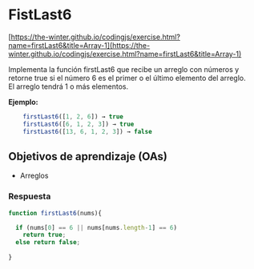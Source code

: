 # FistLast6

[https://the-winter.github.io/codingjs/exercise.html?name=firstLast6&title=Array-1](https://the-winter.github.io/codingjs/exercise.html?name=firstLast6&title=Array-1)

 Implementa la función firstLast6 que recibe un arreglo con números y retorne
 true si el número 6 es el primer o el último elemento del arreglo.  
 El arreglo
 tendrá 1 o más elementos.

__Ejemplo:__

 ```js
     firstLast6([1, 2, 6]) → true
     firstLast6([6, 1, 2, 3]) → true
     firstLast6([13, 6, 1, 2, 3]) → false
 ```

## Objetivos de aprendizaje (OAs)

- Arreglos



### Respuesta
```js
function firstLast6(nums){

  if (nums[0] == 6 || nums[nums.length-1] == 6)
    return true;
  else return false;
  
}
```
